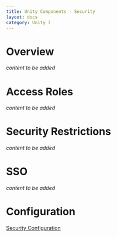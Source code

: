 ```yaml
---
title: Unity Components - Security
layout: docs
category: Unity 7
---
```

# Overview

*content to be added*

# Access Roles

*content to be added*

# Security Restrictions

*content to be added*

# SSO

*content to be added*

# Configuration

[Security Configuration](../configuration/security)
